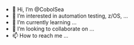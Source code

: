 - 👋 Hi, I’m @CobolSea
- 👀 I’m interested in automation testing, z/OS, ...
- 🌱 I’m currently learning ...
- 💞️ I’m looking to collaborate on ...
- 📫 How to reach me ...

<!---
CobolSea/CobolSea is a ✨ special ✨ repository because its `README.md` (this file) appears on your GitHub profile.
You can click the Preview link to take a look at your changes.
--->
